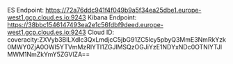 ES Endpoint: https://72a76ddc941f4f049b9a5f34ea25dbe1.europe-west1.gcp.cloud.es.io:9243
Kibana Endpoint: https://38bbc1546147493ea2e1c56fdbf9deed.europe-west1.gcp.cloud.es.io:9243
Cloud ID: coveracity:ZXVyb3BlLXdlc3QxLmdjcC5jbG91ZC5lcy5pbyQ3MmE3NmRkYzk0MWY0ZjA0OWI5YTVmMzRlYTI1ZGJlMSQzOGJiYzE1NDYxNDc0OTNlYTJlMWM1NmZkYmY5ZGVlZA==
